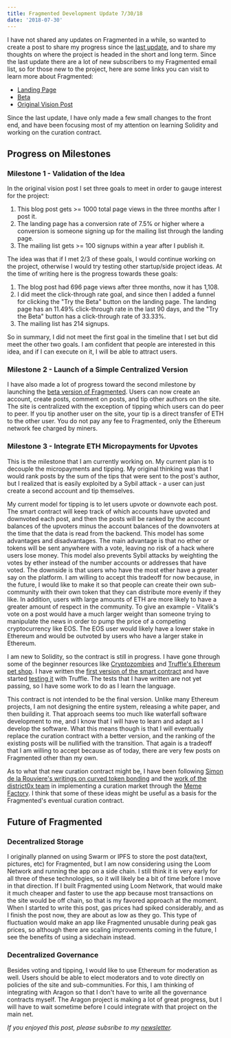 ```yaml
---
title: Fragmented Development Update 7/30/18
date: '2018-07-30'
---
```


I have not shared any updates on Fragmented in a while, so wanted to create a post to share my progress since the [last update](http://beta.fragmented.world/news-item-detail?id=cjed8odgtumj10109jhmaeaj7), and to share my thoughts on where the project is headed in the short and long term. Since the last update there are a lot of new subscribers to my Fragmented email list, so for those new to the project, here are some links you can visit to learn more about Fragmented:

- [Landing Page](http://fragmented.world/)
- [Beta](http://beta.fragmented.world)
- [Original Vision Post](https://www.ryanyosua.me/decentralized-social-network/)

Since the last update, I have only made a few small changes to the front end, and have been focusing most of my attention on learning Solidity and working on the curation contract.

## Progress on Milestones

### Milestone 1 - Validation of the Idea

In the original vision post I set three goals to meet in order to gauge interest for the project:

1. This blog post gets >= 1000 total page views in the three months after I post it.
2. The landing page has a conversion rate of 7.5% or higher where a conversion is someone signing up for the mailing list through the landing page.
3. The mailing list gets >= 100 signups within a year after I publish it.

The idea was that if I met 2/3 of these goals, I would continue working on the project, otherwise I would try testing other startup/side project ideas. At the time of writing here is the progress towards these goals:

1. The blog post had 696 page views after three months, now it has 1,108.
2. I did meet the click-through rate goal, and since then I added a funnel for clicking the "Try the Beta" button on the landing page. The landing page has an 11.49% click-through rate in the last 90 days, and the "Try the Beta" button has a click-through rate of 33.33%.
3. The mailing list has 214 signups.

So in summary, I did not meet the first goal in the timeline that I set but did meet the other two goals. I am confident that people are interested in this idea, and if I can execute on it, I will be able to attract users.

### Milestone 2 - Launch of a Simple Centralized Version

I have also made a lot of progress toward the second milestone by launching the [beta version of Fragmented](http://beta.fragmented.world). Users can now create an account, create posts, comment on posts, and tip other authors on the site. The site is centralized with the exception of tipping which users can do peer to peer. If you tip another user on the site, your tip is a direct transfer of ETH to the other user. You do not pay any fee to Fragmented, only the Ethereum network fee charged by miners.

### Milestone 3 - Integrate ETH Micropayments for Upvotes

This is the milestone that I am currently working on. My current plan is to decouple the micropayments and tipping. My original thinking was that I would rank posts by the sum of the tips that were sent to the post's author, but I realized that is easily exploited by a Sybil attack - a user can just create a second account and tip themselves.

My current model for tipping is to let users upvote or downvote each post. The smart contract will keep track of which accounts have upvoted and downvoted each post, and then the posts will be ranked by the account balances of the upvoters minus the account balances of the downvoters at the time that the data is read from the backend. This model has some advantages and disadvantages. The main advantage is that no ether or tokens will be sent anywhere with a vote, leaving no risk of a hack where users lose money. This model also prevents Sybil attacks by weighting the votes by ether instead of the number accounts or addresses that have voted. The downside is that users who have the most ether have a greater say on the platform. I am willing to accept this tradeoff for now because, in the future, I would like to make it so that people can create their own sub-community with their own token that they can distribute more evenly if they like. In addition, users with large amounts of ETH are more likely to have a greater amount of respect in the community. To give an example - Vitalik's vote on a post would have a much larger weight than someone trying to manipulate the news in order to pump the price of a competing cryptocurrency like EOS. The EOS user would likely have a lower stake in Ethereum and would be outvoted by users who have a larger stake in Ethereum.

I am new to Solidity, so the contract is still in progress. I have gone through some of the beginner resources like [Cryptozombies](https://cryptozombies.io/) and [Truffle's Ethereum pet shop](https://truffleframework.com/tutorials/pet-shop). I have written the [first version of the smart contract](https://github.com/Fragmented-World/fragmented-web-ui/blob/feature/curation-testing/contracts/Curation.sol) and have started [testing it](https://github.com/Fragmented-World/fragmented-web-ui/blob/feature/curation-testing/test/curation.js) with Truffle. The tests that I have written are not yet passing, so I have some work to do as I learn the language.

This contract is not intended to be the final version. Unlike many Ethereum projects, I am not designing the entire system, releasing a white paper, and then building it. That approach seems too much like waterfall software development to me, and I know that I will have to learn and adapt as I develop the software. What this means though is that I will eventually replace the curation contract with a better version, and the ranking of the existing posts will be nullified with the transition. That again is a tradeoff that I am willing to accept because as of today, there are very few posts on Fragmented other than my own.

As to what that new curation contract might be, I have been following [Simon de la Rouviere's writings on curved token bonding](https://medium.com/@simondlr) and the [work of the district0x team](https://blog.district0x.io/) in implementing a curation market through the [Meme Factory](https://memefactory.io/). I think that some of these ideas might be useful as a basis for the Fragmented's eventual curation contract.

## Future of Fragmented

### Decentralized Storage

I originally planned on using Swarm or IPFS to store the post data(text, pictures, etc) for Fragmented, but I am now considering using the Loom Network and running the app on a side chain. I still think it is very early for all three of these technologies, so it will likely be a bit of time before I move in that direction. If I built Fragmented using Loom Network, that would make it much cheaper and faster to use the app because most transactions on the site would be off chain, so that is my favored approach at the moment. When I started to write this post, gas prices had spiked considerably, and as I finish the post now, they are about as low as they go. This type of fluctuation would make an app like Fragmented unusable during peak gas prices, so although there are scaling improvements coming in the future, I see the benefits of using a sidechain instead.

### Decentralized Governance

Besides voting and tipping, I would like to use Ethereum for moderation as well. Users should be able to elect moderators and to vote directly on policies of the site and sub-communities. For this, I am thinking of integrating with Aragon so that I don't have to write all the governance contracts myself. The Aragon project is making a lot of great progress, but I will have to wait sometime before I could integrate with that project on the main net.

_If you enjoyed this post, please subsribe to my [newsletter](http://eepurl.com/c8xBc9)._
